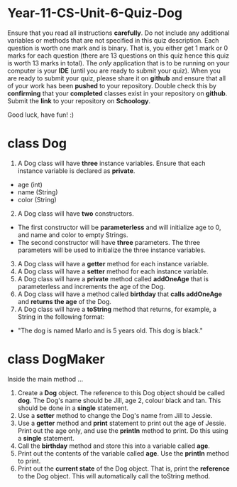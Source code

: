 # Year-11-CS-Unit-6-Quiz-Dog

Ensure that you read all instructions <b>carefully</b>. Do not include any additional variables or methods that are not specified in this quiz description. Each question is worth one mark and is binary. That is, you either get 1 mark or 0 marks for each question (there are 13 questions on this quiz hence this quiz is worth 13 marks in total). The <i>only</i> application that is to be running on your computer is your <b>IDE</b> (until you are ready to submit your quiz). When you are ready to submit your quiz, please share it on <b>github</b> and ensure that all of your work has been <b>pushed</b> to your repository. Double check this by <b>confirming</b> that your <b>completed</b> classes exist in your repository on <b>github</b>. Submit the <b>link</b> to your repository on <b>Schoology</b>. 

Good luck, have fun! :)

# class Dog

1. A Dog class will have <b>three</b> instance variables. Ensure that each instance variable is declared as <b>private</b>.  
* age (int)
* name (String)
* color (String)
2. A Dog class will have <b>two</b> constructors. 
* The first constructor will be <b>parameterless</b> and will initialize age to 0, and name and color to empty Strings. 
* The second constructor will have <b>three</b> parameters. The three parameters will be used to initialize the three instance variables. 
3. A Dog class will have a <b>getter</b> method for each instance variable.
4. A Dog class will have a <b>setter</b> method for each instance variable.
5. A Dog class will have a <b>private</b> method called <b>addOneAge</b> that is parameterless and increments the age of the Dog.
6. A Dog class will have a method called <b>birthday</b> that <b>calls addOneAge</b> and <b>returns the age</b> of the Dog.
7. A Dog class will have a <b>toString</b> method that returns, for example, a String in the following format:
* "The dog is named Marlo and is 5 years old. This dog is black."

# class DogMaker

Inside the main method ...

1. Create a <b>Dog</b> object. The reference to this Dog object should be called <b>dog</b>. The Dog's name should be Jill, age 2, colour black and tan. This should be done in a <b>single</b> statement.
2. Use a <b>setter</b> method to change the Dog's name from Jill to Jessie.
3. Use a <b>getter</b> method and <b>print</b> statement to print out the age of Jessie. Print out the age only, and use the <b>println</b> method to print. Do this using a <b>single</b> statement.
4. Call the <b>birthday</b> method and store this into a variable called <b>age</b>.
5. Print out the contents of the variable called <b>age</b>. Use the <b>println</b> method to print.
6. Print out the <b>current state</b> of the Dog object. That is, print the <b>reference</b> to the Dog object. This will automatically call the toString method. 
